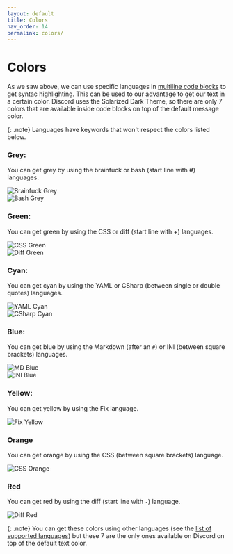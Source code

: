```yaml
---
layout: default
title: Colors
nav_order: 14
permalink: colors/
---
```


# Colors
As we saw above, we can use specific languages in [multiline code blocks](/discord/multiline-code) to get syntac highlighting. This can be used to our advantage to get our text in a certain color. Discord uses the Solarized Dark Theme, so there are only 7 colors that are available inside code blocks on top of the default message color.

{: .note}
Languages have keywords that won't respect the colors listed below.

### Grey:

You can get grey by using the brainfuck or bash (start line with #) languages.

![Brainfuck Grey](/discord/assets/Grey_Brainfuck.png)  
![Bash Grey](/discord/assets/Grey_Bash.png)


### Green:

You can get green by using the CSS or diff (start line with +) languages.

![CSS Green](/discord/assets/Green_CSS.png)  
![Diff Green](/discord/assets/Green_Diff.png)

### Cyan:

You can get cyan by using the YAML or CSharp (between single or double quotes) languages.

![YAML Cyan](/discord/assets/Cyan_YAML.png)  
![CSharp Cyan](/discord/assets/Cyan_CSharp.png)

### Blue:

You can get blue by using the Markdown (after an `#`) or INI (between square brackets) languages.

![MD Blue](/discord/assets/Blue_MD.png)  
![INI Blue](/discord/assets/Blue_INI.png)

### Yellow:

You can get yellow by using the Fix language.

![Fix Yellow](/discord/assets/Yellow_Fix.png)

### Orange

You can get orange by using the CSS (between square brackets) language.

![CSS Orange](/discord/assets/Orange_CSS.png)

### Red

You can get red by using the diff (start line with `-`) language.

![Diff Red](/discord/assets/Red_Diff.png)

{: .note}
You can get these colors using other languages (see the [list of supported languages](/discord/multiline-code/#supported-languages)) but these 7 are the only ones available on Discord on top of the default text color.